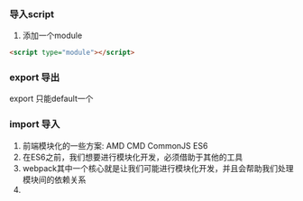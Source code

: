 ### 导入script
1. 添加一个module
```html
<script type="module"></script>
```

### export 导出
export 只能default一个

### import 导入

1. 前端模块化的一些方案: AMD CMD CommonJS ES6
2. 在ES6之前，我们想要进行模块化开发，必须借助于其他的工具
3. webpack其中一个核心就是让我们可能进行模块化开发，并且会帮助我们处理模块间的依赖关系
4. 

